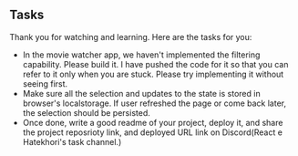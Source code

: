 ## Tasks

Thank you for watching and learning. Here are the tasks for you:

- In the movie watcher app, we haven't implemented the filtering capability. Please build it. I have pushed the code for it so that you can refer to it only when you are stuck. Please try implementing it without seeing first.
- Make sure all the selection and updates to the state is stored in browser's localstorage. If user refreshed the page or come back later, the selection should be persisted.
- Once done, write a good readme of your project, deploy it, and share the project reposrioty link, and deployed URL link on Discord(React e Hatekhori's task channel.)